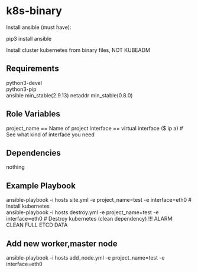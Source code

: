 k8s-binary
=========

Install ansible (must have):

pip3 install ansible

Install cluster kubernetes from binary files, NOT KUBEADM

Requirements
------------
python3-devel  
python3-pip  
ansible      min_stable(2.9.13)
netaddr      min_stable(0.8.0)   

Role Variables
--------------

project_name == Name of project
interface == virtual interface ($ ip a) # See what kind of interface you need

Dependencies
------------

nothing

Example Playbook
----------------

ansible-playbook -i hosts site.yml -e project_name=test -e interface=eth0 # Install kubernetes  
ansible-playbook -i hosts destroy.yml -e project_name=test -e interface=eth0 # Destroy kubernetes (clean dependency) !!! ALARM: CLEAN FULL ETCD DATA 

Add new worker,master node
-------------------
ansible-playbook -i hosts add_node.yml -e project_name=test -e interface=eth0
